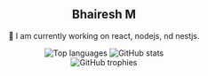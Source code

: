 <div align="center">
  <h2>Bhairesh M </h2>

  🔭 I am currently working on react, nodejs, nd nestjs.
  
  <div>
    <img height="" src="https://github-readme-stats.vercel.app/api/top-langs/?username=bhaireshm&theme=graywhite&hide_progress=true&include_all_commits=true&count_private=true&langs_count=8" alt="Top languages"> 
<!--   </div>
  <div> -->
    <img src="https://github-readme-stats.vercel.app/api?username=bhaireshm&show_icons=true&theme=graywhite&hide_title=true&include_all_commits=true&count_private=true" alt="GitHub stats">
  </div>
  <div>
    <img src="https://github-profile-trophy.vercel.app/?username=bhaireshm" alt="GitHub trophies">
  </div>
</div>
